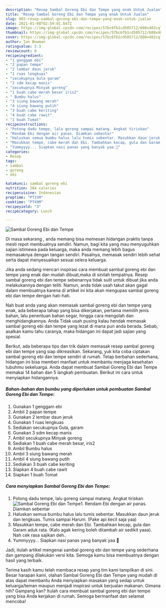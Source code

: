 ```yaml
---
description: "Resep Sambal Goreng Ebi dan Tempe yang enak Untuk Jualan"
title: "Resep Sambal Goreng Ebi dan Tempe yang enak Untuk Jualan"
slug: 903-resep-sambal-goreng-ebi-dan-tempe-yang-enak-untuk-jualan
date: 2021-01-08T02:59:01.647Z
image: https://img-global.cpcdn.com/recipes/57bc6fb1cd505712/680x482cq70/sambal-goreng-ebi-dan-tempe-foto-resep-utama.jpg
thumbnail: https://img-global.cpcdn.com/recipes/57bc6fb1cd505712/680x482cq70/sambal-goreng-ebi-dan-tempe-foto-resep-utama.jpg
cover: https://img-global.cpcdn.com/recipes/57bc6fb1cd505712/680x482cq70/sambal-goreng-ebi-dan-tempe-foto-resep-utama.jpg
author: Ian Bowman
ratingvalue: 3.3
reviewcount: 8
recipeingredient:
- "1 genggam ebi"
- "2 papan tempe"
- "2 lembar daun jeruk"
- "1 ruas lengkuas"
- "secukupnya Gula garam"
- "3 sdm kecap manis"
- "secukupnya Minyak goreng"
- "1 buah cabe merah besar iris2"
- " Bumbu halus"
- "3 siung bawang merah"
- "4 siung bawang putih"
- "3 buah cabe keriting"
- "4 buah cabe rawit"
- "1 buah Tomat"
recipeinstructions:
- "Potong dadu tempe, lalu goreng sampai matang. Angkat tiriskan"
- "Rendam Ebi dengan air panas. Diamkan sebentar"
- "Haluskan semua bumbu halus lalu tumis sebentar. Masukkan daun jeruk dan lengkuas. Tumis sampai Harum. (Pake api kecil saja yaa)"
- "Masukkan tempe, cabe merah dan Ebi. Tambahkan kecap, gula dan Garam aduk rata. (Kalo agak kering boleh ditambah air sedikit yaaa). Nah cek rasa sajikan deh.."
- "Yummyyyy... Siapkan nasi panas yang banyak yaa 🤣"
categories:
- Resep
tags:
- sambal
- goreng
- ebi

katakunci: sambal goreng ebi 
nutrition: 284 calories
recipecuisine: Indonesian
preptime: "PT15M"
cooktime: "PT49M"
recipeyield: "3"
recipecategory: Lunch

---
```



![Sambal Goreng Ebi dan Tempe](https://img-global.cpcdn.com/recipes/57bc6fb1cd505712/680x482cq70/sambal-goreng-ebi-dan-tempe-foto-resep-utama.jpg)

Di masa  sekarang , anda memang bisa memesan hidangan praktis tanpa mesti repot membuatnya sendiri. Namun, bagi kita yang mau menyuguhkan sajian istimewa pada keluarga, maka anda memang lebih bagus memasaknya dengan tangan sendiri. Pasalnya, memasak sendiri lebih sehat serta dapat menyesuaikan sesuai selera keluarga.

Jika anda sedang mencari inspirasi cara membuat sambal goreng ebi dan tempe yang enak dan mudah dibuat,maka di sinilah tempatnya. Resep sambal goreng ebi dan tempe  sebenarnya tidak sulit untuk dibuat jika anda melakukannya dengan teliti. Namun, anda tidak usah takut akan gagal dalam membuatnya 
karena di artikel ini kita akan mengupas sambal goreng ebi dan tempe dengan hati-hati.  



Nah buat anda yang akan memasak sambal goreng ebi dan tempe yang enak, ada beberapa tahap yang bisa dikerjakan, pertama memilih jenis bahan, lalu penentuan bahan segar, hingga cara mengolah dan menghidangkannya. Anda Tidak usah pusing kalau hendak memasak sambal goreng ebi dan tempe yang lezat di mana pun anda berada. Sebab, asalkan kamu  tahu caranya, maka hidangan ini dapat jadi sajian yang spesial.

Berikut, ada beberapa tips dan trik dalam memasak resep sambal goreng ebi dan tempe yang siap dikreasikan. Sekarang, yuk kita coba ciptakan sambal goreng ebi dan tempe sendiri di rumah. Tetap berbahan sederhana, hidangan ini bisa memberi manfaat untuk membantu menjaga kesehatan tubuhmu sekeluarga. Anda dapat membuat Sambal Goreng Ebi dan Tempe memakai 14 bahan dan 5 langkah pembuatan. Berikut ini cara untuk menyiapkan hidangannya.

<!--inarticleads1-->

##### Bahan-bahan dan bumbu yang diperlukan untuk pembuatan Sambal Goreng Ebi dan Tempe:

1. Gunakan 1 genggam ebi
1. Ambil 2 papan tempe
1. Gunakan 2 lembar daun jeruk
1. Gunakan 1 ruas lengkuas
1. Sediakan secukupnya Gula, garam
1. Gunakan 3 sdm kecap manis
1. Ambil secukupnya Minyak goreng
1. Sediakan 1 buah cabe merah besar, iris2
1. Ambil  Bumbu halus
1. Ambil 3 siung bawang merah
1. Ambil 4 siung bawang putih
1. Sediakan 3 buah cabe keriting
1. Siapkan 4 buah cabe rawit
1. Siapkan 1 buah Tomat




<!--inarticleads2-->

##### Cara menyiapkan Sambal Goreng Ebi dan Tempe:

1. Potong dadu tempe, lalu goreng sampai matang. Angkat tiriskan
<img src="https://img-global.cpcdn.com/steps/6dbda0f9c8954697/160x128cq70/sambal-goreng-ebi-dan-tempe-langkah-memasak-1-foto.jpg" alt="Sambal Goreng Ebi dan Tempe">1. Rendam Ebi dengan air panas. Diamkan sebentar
1. Haluskan semua bumbu halus lalu tumis sebentar. Masukkan daun jeruk dan lengkuas. Tumis sampai Harum. (Pake api kecil saja yaa)
1. Masukkan tempe, cabe merah dan Ebi. Tambahkan kecap, gula dan Garam aduk rata. (Kalo agak kering boleh ditambah air sedikit yaaa). Nah cek rasa sajikan deh..
1. Yummyyyy... Siapkan nasi panas yang banyak yaa 🤣




Jadi, itulah artikel mengenai  sambal goreng ebi dan tempe  yang sederhana dan gampang dilakukan versi kita. Semoga kamu bisa membuatnya dengan hasil yang terbaik. 

Terima kasih kamu telah membaca resep yang tim kami tampilkan di sini. Besar harapan kami, olahan  Sambal Goreng Ebi dan Tempe yang mudah di atas dapat membantu Anda menyiapkan masakan yang sedap untuk keluarga/teman maupun menjadi inspirasi untuk berjualan makanan. Gimana nih? Gampang kan? Itulah cara membuat sambal goreng ebi dan tempe yang bisa Anda kerjakan di rumah. Semoga bermanfaat dan selamat mencoba!

